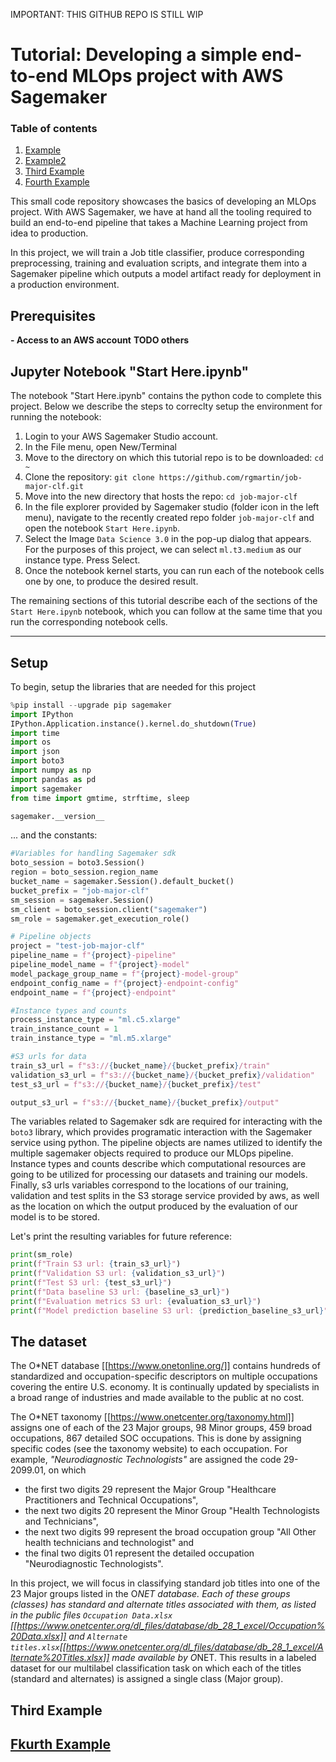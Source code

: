 IMPORTANT: THIS GITHUB REPO IS STILL WIP

# Tutorial: Developing a simple end-to-end MLOps project with AWS Sagemaker

### Table of contents
1. [Example](#example)
2. [Example2](#example2)
3. [Third Example](#third-example)
4. [Fourth Example](#fourth-examplehttpwwwfourthexamplecom)

This small code repository showcases the basics of developing an MLOps project. With AWS Sagemaker, we have at hand all the tooling required to build an end-to-end pipeline that takes a Machine Learning project from idea to production.

In this project, we will train a Job title classifier, produce corresponding preprocessing, training and evaluation scripts, and integrate them into a Sagemaker pipeline which outputs a model artifact ready for deployment in a production environment.


## Prerequisites
**- Access to an AWS account**
**TODO others**

## Jupyter Notebook "Start Here.ipynb"
The notebook "Start Here.ipynb" contains the python code to complete this project. Below we describe the steps to correclty setup the environment for running the notebook:

1. Login to your AWS Sagemaker Studio account.
2. In the File menu, open New/Terminal
3. Move to the directory on which this tutorial repo is to be downloaded:
  `cd ~`
4. Clone the repository:
`git clone https://github.com/rgmartin/job-major-clf.git`
5. Move into the new directory that hosts the repo:
`cd job-major-clf`
6. In the file explorer provided by Sagemaker studio (folder icon in the left menu), navigate to the recently created repo folder `job-major-clf` and open the notebook `Start Here.ipynb`.
7. Select the Image `Data Science 3.0` in the pop-up dialog that appears. For the purposes of this project, we can select `ml.t3.medium` as our instance type. Press Select.
8. Once the notebook kernel starts, you can run each of the notebook cells one by one, to produce the desired result. 

The remaining sections of this tutorial describe each of the sections of the `Start Here.ipynb` notebook, which you can follow at the same time that you run the corresponding notebook cells.

---

## Setup
To begin, setup the libraries that are needed for this project

```python
%pip install --upgrade pip sagemaker
import IPython
IPython.Application.instance().kernel.do_shutdown(True)
import time
import os
import json
import boto3
import numpy as np  
import pandas as pd 
import sagemaker
from time import gmtime, strftime, sleep

sagemaker.__version__
```
... and the constants: 

```python
#Variables for handling Sagemaker sdk
boto_session = boto3.Session()
region = boto_session.region_name
bucket_name = sagemaker.Session().default_bucket()
bucket_prefix = "job-major-clf"  
sm_session = sagemaker.Session()
sm_client = boto_session.client("sagemaker")
sm_role = sagemaker.get_execution_role()

# Pipeline objects
project = "test-job-major-clf"
pipeline_name = f"{project}-pipeline"
pipeline_model_name = f"{project}-model"
model_package_group_name = f"{project}-model-group"
endpoint_config_name = f"{project}-endpoint-config"
endpoint_name = f"{project}-endpoint"

#Instance types and counts
process_instance_type = "ml.c5.xlarge"
train_instance_count = 1
train_instance_type = "ml.m5.xlarge"

#S3 urls for data
train_s3_url = f"s3://{bucket_name}/{bucket_prefix}/train"
validation_s3_url = f"s3://{bucket_name}/{bucket_prefix}/validation"
test_s3_url = f"s3://{bucket_name}/{bucket_prefix}/test"

output_s3_url = f"s3://{bucket_name}/{bucket_prefix}/output"
```

The variables related to Sagemaker sdk are required for interacting with the `boto3` library, which provides programatic interaction with the Sagemaker service using python. The pipeline objects are names utilized to identify the multiple sagemaker objects required to produce our MLOps pipeline. Instance types and counts describe which computational resources are going to be utilized for processing our datasets and training our models. Finally, s3 urls variables correspond to the locations of our training, validation and test splits in the S3 storage service provided by aws, as well as the location on which the output produced by the evaluation of our model is to be stored.

Let's print the resulting variables for future reference:
```python
print(sm_role)
print(f"Train S3 url: {train_s3_url}")
print(f"Validation S3 url: {validation_s3_url}")
print(f"Test S3 url: {test_s3_url}")
print(f"Data baseline S3 url: {baseline_s3_url}")
print(f"Evaluation metrics S3 url: {evaluation_s3_url}")
print(f"Model prediction baseline S3 url: {prediction_baseline_s3_url}")
```

## The dataset

The O*NET database [[https://www.onetonline.org/]] contains hundreds of standardized and occupation-specific descriptors on multiple occupations covering the entire U.S. economy. It is continually updated by specialists in a broad range of industries and made available to the public at no cost. 

The O*NET taxonomy [[https://www.onetcenter.org/taxonomy.html]] assigns one of each of the 23 Major groups, 98 Minor groups, 459 broad occupations, 867 detailed SOC occupations. This is done by assigning specific codes (see the taxonomy website) to each occupation. For example, *"Neurodiagnostic Technologists"* are assigned the code 29-2099.01, on which 

- the first two digits 29 represent the Major Group "Healthcare Practitioners and Technical Occupations",
- the next two digits 20 represent the Minor Group  "Health Technologists and Technicians",
- the next two digits 99   represent the broad occupation group "All Other health technicians and technologist" and
- the final two digits 01 represent the detailed occupation "Neurodiagnostic Technologists".

In this project, we will focus in classifying standard job titles into one of the 23 Major groups listed in the O*NET database. Each of these groups (classes) has standard and alternate titles associated with them, as listed in the public files `Occupation Data.xlsx` [[https://www.onetcenter.org/dl_files/database/db_28_1_excel/Occupation%20Data.xlsx]] and `Alternate titles.xlsx`[[https://www.onetcenter.org/dl_files/database/db_28_1_excel/Alternate%20Titles.xlsx]] made available by O*NET.  This results in a labeled dataset for our multilabel classification task on which each of the titles (standard and alternates) is assigned a single class (Major group).


## Third Example
## [Fkurth Example](http://www.fourthexample.com)



